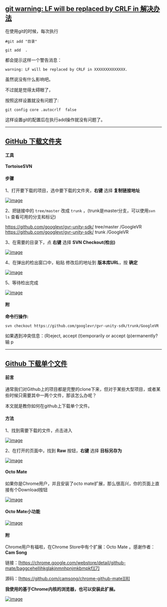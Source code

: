 ## [git warning: LF will be replaced by CRLF in 解决办法][0]

在使用git的时候，每次执行

    #git add "目录"
    
    git add  .

都会提示这样一个警告消息：

    warning: LF will be replaced by CRLF in XXXXXXXXXXXXXX.

虽然说没有什么影响吧。

不过就是觉得太碍眼了，

按照这样设置就没有问题了:

    git config core .autocrlf  false

这样设置git的配置后在执行add操作就没有问题了。

[0]: http://www.cnblogs.com/kpengfang/p/5962233.html


---


## [GitHub 下载文件夹][0] 



#### 工具

**TortoiseSVN**

#### 步骤

1、打开要下载的项目，选中要下载的文件夹，**右键** 选择 **复制链接地址**

[![image](http://images2015.cnblogs.com/blog/363476/201606/363476-20160604100837274-601913344.png "image")](http://images2015.cnblogs.com/blog/363476/201606/363476-20160604100836274-343884587.png)

2、把链接中的 `tree/master` 改成 `trunk` ，(trunk是master分支，可以使用`svn ls` 查看可用的分支和标记)

https://github.com/googlevr/gvr-unity-sdk/ tree/master /GoogleVR   
https://github.com/googlevr/gvr-unity-sdk/ trunk /GoogleVR

3、在需要的目录下，点 **右键** 选择 **SVN Checkout(检出)**

[![image](http://images2015.cnblogs.com/blog/363476/201606/363476-20160604100840117-771550666.png "image")](http://images2015.cnblogs.com/blog/363476/201606/363476-20160604100839102-715142979.png)

4、在弹出的检出窗口中，粘贴 修改后的地址到 **版本库URL**，按 **确定**

[![image](http://images2015.cnblogs.com/blog/363476/201606/363476-20160604100847336-1076918112.png "image")](http://images2015.cnblogs.com/blog/363476/201606/363476-20160604100844602-1747575850.png)

5、等待检出完成

[![image](http://images2015.cnblogs.com/blog/363476/201606/363476-20160604100856055-2111053878.png "image")](http://images2015.cnblogs.com/blog/363476/201606/363476-20160604100849180-735910398.png)

#### 附

**命令行操作:**

    svn checkout https://github.com/googlevr/gvr-unity-sdk/trunk/GoogleVR

如果遇到冲突信息：(R)eject, accept (t)emporarily or accept (p)ermanently? 输 p

[0]: http://www.cnblogs.com/zhaoqingqing/p/5558253.html

----


## [Github 下载单个文件][0] 


#### 前言

通常我们对Github上的项目都是完整的clone下来，但对于某些大型项目，或者某些时候只需要其中一两个文件，那该怎么办呢？

本文就是教你如何在github上下载单个文件。

#### 方法

1、找到需要下载的文件，点击进入

[![image](http://images2015.cnblogs.com/blog/363476/201605/363476-20160527153644788-773016211.png "image")](http://images2015.cnblogs.com/blog/363476/201605/363476-20160527153644241-1050764004.png)

2、在打开的页面中，找到 **Raw** 按钮，**右键** 选择 **目标另存为**

[![image](http://images2015.cnblogs.com/blog/363476/201605/363476-20160527153646053-5905205.png "image")](http://images2015.cnblogs.com/blog/363476/201605/363476-20160527153645491-1966508574.png)

#### Octo Mate

如果你是Chrome用户，并且安装了octo mate扩展，那么很高兴，你的页面上直接有个Download按钮

[![image](http://images2015.cnblogs.com/blog/363476/201605/363476-20160527153646944-1241883250.png "image")](http://images2015.cnblogs.com/blog/363476/201605/363476-20160527153646475-875334002.png)

#### Octo Mate小功能

[![image](http://images2015.cnblogs.com/blog/363476/201605/363476-20160527153648100-1374703772.png "image")](http://images2015.cnblogs.com/blog/363476/201605/363476-20160527153647709-386153808.png)

#### 附

Chrome用户有福啦，在Chrome Store中有个扩展：Octo Mate 。感谢作者：**Cam Song**

链接：[https://chrome.google.com/webstore/detail/github-mate/baggcehellihkglakjnmnhpnjmkbmpkf][7]

源码：[https://github.com/camsong/chrome-github-mate][8]

**我使用的基于Chrome内核的浏览器，也可以安装此扩展。**

[![image](http://images2015.cnblogs.com/blog/363476/201605/363476-20160527153649475-364288625.png "image")](http://images2015.cnblogs.com/blog/363476/201605/363476-20160527153648600-357834997.png)

[0]: http://www.cnblogs.com/zhaoqingqing/p/5534827.html
[7]: https://chrome.google.com/webstore/detail/github-mate/baggcehellihkglakjnmnhpnjmkbmpkf
[8]: https://github.com/camsong/chrome-github-mate